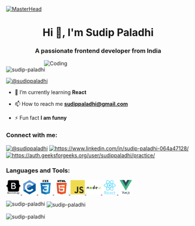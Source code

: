 [![MasterHead](https://img.freepik.com/premium-vector/front-end-developer-typographic-header_277904-11487.jpg?w=826)](https://sudip-paladhi.io)
<h1 align="center">Hi 👋, I'm Sudip Paladhi</h1>
<h3 align="center">A passionate frontend developer from India</h3>
<img align="right" alt="Coding" width="400" src="https://cdn.dribbble.com/users/1162077/screenshots/3848914/programmer.gif">

<p align="left"> <img src="https://komarev.com/ghpvc/?username=sudip-paladhi&label=Profile%20views&color=0e75b6&style=flat" alt="sudip-paladhi" /> </p>

<p align="left"> <a href="https://twitter.com/@sudippaladhi" target="blank"><img src="https://img.shields.io/twitter/follow/@sudippaladhi?logo=twitter&style=for-the-badge" alt="@sudippaladhi" /></a> </p>

- 🌱 I’m currently learning **React**

- 📫 How to reach me **sudippaladhi@gmail.com**

- ⚡ Fun fact **I am funny**

<h3 align="left">Connect with me:</h3>
<p align="left">
<a href="https://twitter.com/@sudippaladhi" target="blank"><img align="center" src="https://raw.githubusercontent.com/rahuldkjain/github-profile-readme-generator/master/src/images/icons/Social/twitter.svg" alt="@sudippaladhi" height="30" width="40" /></a>
<a href="https://linkedin.com/in/https://www.linkedin.com/in/sudip-paladhi-064a47128/" target="blank"><img align="center" src="https://raw.githubusercontent.com/rahuldkjain/github-profile-readme-generator/master/src/images/icons/Social/linked-in-alt.svg" alt="https://www.linkedin.com/in/sudip-paladhi-064a47128/" height="30" width="40" /></a>
<a href="https://auth.geeksforgeeks.org/user/https://auth.geeksforgeeks.org/user/sudippaladhi/practice/" target="blank"><img align="center" src="https://raw.githubusercontent.com/rahuldkjain/github-profile-readme-generator/master/src/images/icons/Social/geeks-for-geeks.svg" alt="https://auth.geeksforgeeks.org/user/sudippaladhi/practice/" height="30" width="40" /></a>
</p>

<h3 align="left">Languages and Tools:</h3>
<p align="left"> <a href="https://getbootstrap.com" target="_blank" rel="noreferrer"> <img src="https://raw.githubusercontent.com/devicons/devicon/master/icons/bootstrap/bootstrap-plain-wordmark.svg" alt="bootstrap" width="40" height="40"/> </a> <a href="https://www.cprogramming.com/" target="_blank" rel="noreferrer"> <img src="https://raw.githubusercontent.com/devicons/devicon/master/icons/c/c-original.svg" alt="c" width="40" height="40"/> </a> <a href="https://www.w3schools.com/css/" target="_blank" rel="noreferrer"> <img src="https://raw.githubusercontent.com/devicons/devicon/master/icons/css3/css3-original-wordmark.svg" alt="css3" width="40" height="40"/> </a> <a href="https://www.w3.org/html/" target="_blank" rel="noreferrer"> <img src="https://raw.githubusercontent.com/devicons/devicon/master/icons/html5/html5-original-wordmark.svg" alt="html5" width="40" height="40"/> </a> <a href="https://developer.mozilla.org/en-US/docs/Web/JavaScript" target="_blank" rel="noreferrer"> <img src="https://raw.githubusercontent.com/devicons/devicon/master/icons/javascript/javascript-original.svg" alt="javascript" width="40" height="40"/> </a> <a href="https://nodejs.org" target="_blank" rel="noreferrer"> <img src="https://raw.githubusercontent.com/devicons/devicon/master/icons/nodejs/nodejs-original-wordmark.svg" alt="nodejs" width="40" height="40"/> </a> <a href="https://reactjs.org/" target="_blank" rel="noreferrer"> <img src="https://raw.githubusercontent.com/devicons/devicon/master/icons/react/react-original-wordmark.svg" alt="react" width="40" height="40"/> </a> <a href="https://vuejs.org/" target="_blank" rel="noreferrer"> <img src="https://raw.githubusercontent.com/devicons/devicon/master/icons/vuejs/vuejs-original-wordmark.svg" alt="vuejs" width="40" height="40"/> </a> </p>

<p><img align="left" src="https://github-readme-stats.vercel.app/api/top-langs?username=sudip-paladhi&show_icons=true&locale=en&layout=compact" alt="sudip-paladhi" /></p>

<p>&nbsp;<img align="center" src="https://github-readme-stats.vercel.app/api?username=sudip-paladhi&show_icons=true&locale=en" alt="sudip-paladhi" /></p>

<p><img align="center" src="https://github-readme-streak-stats.herokuapp.com/?user=sudip-paladhi&" alt="sudip-paladhi" /></p>
